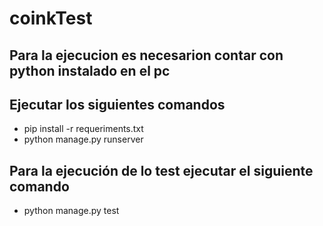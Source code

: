 # coinkTest

## Para la ejecucion es necesarion contar con python instalado en el pc 
## Ejecutar los siguientes comandos

- pip install -r requeriments.txt
- python manage.py runserver

## Para la ejecución de lo test ejecutar el siguiente comando

- python manage.py test
